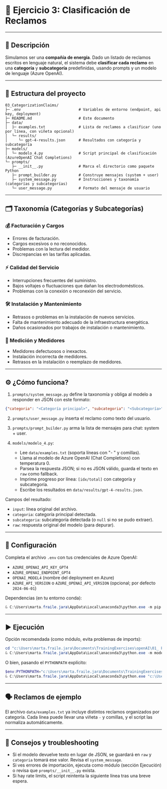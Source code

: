 # 🧩 Ejercicio 3: Clasificación de Reclamos

---

## 📝 Descripción

Simulamos ser una **compañía de energía**. Dado un listado de reclamos escritos en lenguaje natural, el sistema debe **clasificar cada reclamo** en una **categoría** y **subcategoría** predefinidas, usando prompts y un modelo de lenguaje (Azure OpenAI).

---

## 📁 Estructura del proyecto

```text
03_CategorizationClaims/
├─ .env                          # Variables de entorno (endpoint, api key, deployment)
├─ README.md                     # Este documento
├─ data/
│  ├─ examples.txt               # Lista de reclamos a clasificar (uno por línea, con viñeta opcional)
│  └─ results/
│     └─ gpt-4-results.json      # Resultados con categoría y subcategoría
├─ models/
│  └─ modelo_4.py                # Script principal de clasificación (AzureOpenAI Chat Completions)
└─ prompts/
   ├─ __init__.py                # Marca el directorio como paquete Python
   ├─ prompt_builder.py          # Construye mensajes (system + user)
   ├─ system_message.py          # Instrucciones y taxonomía (categorías y subcategorías)
   └─ user_message.py            # Formato del mensaje de usuario
```

---

## 🗂️ Taxonomía (Categorías y Subcategorías)

### 💰 Facturación y Cargos

- Errores de facturación.
- Cargos excesivos o no reconocidos.
- Problemas con la lectura del medidor.
- Discrepancias en las tarifas aplicadas.

### ⚡ Calidad del Servicio

- Interrupciones frecuentes del suministro.
- Bajos voltajes o fluctuaciones que dañan los electrodomésticos.
- Problemas con la conexión o reconexión del servicio.

### 🛠️ Instalación y Mantenimiento

- Retrasos o problemas en la instalación de nuevos servicios.
- Falta de mantenimiento adecuado de la infraestructura energética.
- Daños ocasionados por trabajos de instalación o mantenimiento.

### 🔢 Medición y Medidores

- Medidores defectuosos o inexactos.
- Instalación incorrecta de medidores.
- Retrasos en la instalación o reemplazo de medidores.

---

## ⚙️ ¿Cómo funciona?

1. `prompts/system_message.py` define la taxonomía y obliga al modelo a responder en JSON con este formato:

```json
{"categoria": "<Categoría principal>", "subcategoria": "<Subcategoría>"}
```

2. `prompts/user_message.py` inserta el reclamo como texto del usuario.

3. `prompts/prompt_builder.py` arma la lista de mensajes para chat: system + user.

4. `models/modelo_4.py`:

   - Lee `data/examples.txt` (soporta líneas con "- " y comillas).
   - Llama al modelo de Azure OpenAI (Chat Completions) con temperatura 0.
   - Parsea la respuesta JSON; si no es JSON válido, guarda el texto en `raw` como fallback.
   - Imprime progreso por línea: `[idx/total]` con categoría y subcategoría.
   - Escribe los resultados en `data/results/gpt-4-results.json`.

Campos del resultado:

- `input`: línea original del archivo.
- `categoria`: categoría principal detectada.
- `subcategoria`: subcategoría detectada (o `null` si no se pudo extraer).
- `raw`: respuesta original del modelo (para depurar).

---

## 🔧 Configuración

Completa el archivo `.env` con tus credenciales de Azure OpenAI:

- `AZURE_OPENAI_API_KEY_GPT4`
- `AZURE_OPENAI_ENDPOINT_GPT4`
- `OPENAI_MODEL4` (nombre del deployment en Azure)
- `AZURE_API_VERSION` o `AZURE_OPENAI_API_VERSION` (opcional; por defecto `2024-06-01`)

Dependencias (en tu entorno conda):

```powershell
& C:\Users\marta.fraile.jara\AppData\Local\anaconda3\python.exe -m pip install "openai>=1.40.0" "python-dotenv>=1.0.0"
```

---

## ▶️ Ejecución

Opción recomendada (como módulo, evita problemas de imports):

```powershell
cd "c:\Users\marta.fraile.jara\Documents\TrainingExercises\openAI\01_ PromptEngineering\03_CategorizationClaims"
& C:\Users\marta.fraile.jara\AppData\Local\anaconda3\python.exe -m models.modelo_4
```

O bien, pasando el `PYTHONPATH` explícito:

```powershell
$env:PYTHONPATH="c:\Users\marta.fraile.jara\Documents\TrainingExercises\openAI\01_ PromptEngineering\03_CategorizationClaims"
& C:\Users\marta.fraile.jara\AppData\Local\anaconda3\python.exe "c:\Users\marta.fraile.jara\Documents\TrainingExercises\openAI\01_ PromptEngineering\03_CategorizationClaims\models\modelo_4.py"
```

---

## 🗣️ Reclamos de ejemplo

El archivo `data/examples.txt` ya incluye distintos reclamos organizados por categoría. Cada línea puede llevar una viñeta `-` y comillas, y el script las normaliza automáticamente.

---

## 🧪 Consejos y troubleshooting

- Si el modelo devuelve texto en lugar de JSON, se guardará en `raw` y `categoria` tomará ese valor. Revisa el `system_message`.
- Si ves errores de importación, ejecuta como módulo (sección Ejecución) o revisa que `prompts/__init__.py` exista.
- Si hay rate limits, el script reintenta la siguiente línea tras una breve espera.
